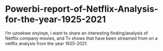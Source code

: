 # Powerbi-report-of-Netflix-Analysis-for-the-year-1925-2021
I’m uzoekwe onyinye, i want to share an interesting finding/analysis of Netflix company movies, and Tv shows that have been streamed from on a netflix analysis from the year 1925-2021. 
